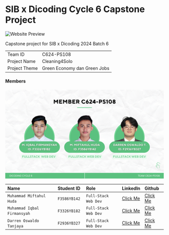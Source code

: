 # SIB x Dicoding Cycle 6 Capstone Project

![Website Preview](https://github.com/cleaning4solo/.github/blob/main/project-cleaning4solo.png?raw=true?raw=true)

Capstone project for SIB x Dicoding 2024 Batch 6

<table>
  <tr>
    <td>Team ID</td>
    <td>C624-PS108</td>
  </tr>
  <tr>
    <td>Project Name</td>
    <td>Cleaning4Solo</td>
  </tr>
  <tr>
    <td>Project Theme</td>
    <td>Green Economy dan Green Jobs</td>
  </tr>
</table>

#### Members

![Team Members](https://github.com/cleaning4solo/.github/blob/main/team-cleaning4solo.png?raw=true?raw=true)

| Name | Student ID | Role | LinkedIn | Github |
| :------------------ | :------------- | :------------------ | :------------------ | :------------------ |
| `Muhammad Miftahul Huda` | `F3586YB142` | `Full-Stack Web Dev` | [Click Me](http://linkedin.com/in/muhammad-miftahul-huda/) | [Click Me](https://github.com/eunoiamo) |
| `Muhammad Iqbal Firmansyah` | `F3326YB182` | `Full-Stack Web Dev` | [Click Me](https://www.linkedin.com/in/labqii/) | [Click Me](https://github.com/LabQii) |
| `Darren Oswaldo Tanjaya` | `F2936YB327 ` | `Full-Stack Web Dev` | [Click Me](https://www.linkedin.com/in/darren-oswaldo-tanjaya/) | [Click Me](https://github.com/darrenoswaldo) |
